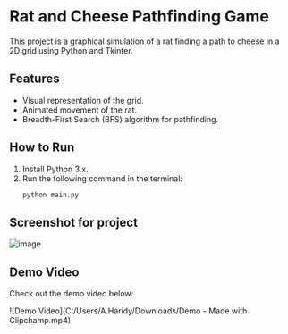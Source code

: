 # Rat and Cheese Pathfinding Game

This project is a graphical simulation of a rat finding a path to cheese in a 2D grid using Python and Tkinter.

## Features
- Visual representation of the grid.
- Animated movement of the rat.
- Breadth-First Search (BFS) algorithm for pathfinding.

## How to Run
1. Install Python 3.x.
2. Run the following command in the terminal:
   ```bash
   python main.py

## Screenshot for project
![image](https://github.com/user-attachments/assets/b50d828c-9937-4d2b-903e-e3f4981dc358)

## Demo Video

Check out the demo video below:

![Demo Video](C:/Users/A.Haridy/Downloads/Demo - Made with Clipchamp.mp4)

